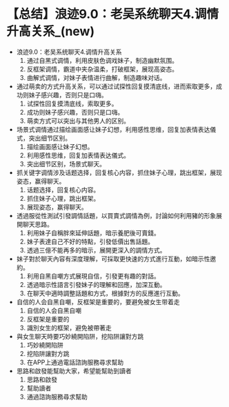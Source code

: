 # 【总结】浪迹9.0：老吴系统聊天4.调情升高关系_(new)

-   浪迹9.0：老吴系统聊天4.调情升高关系
    1.  通过自黑式调情，利用皮肤色调戏妹子，制造幽默氛围。
    2.  反框架调情，霸道中夹杂温柔，打破框架，展现高姿态。
    3.  曲解式调情，对妹子表情进行曲解，制造趣味对话。
-   通过萌卖的方式升高关系，可以通过试探性回复摸清底线，进而索取更多，成功则妹子感兴趣，否则只是口嗨。
    1.  试探性回复摸清底线，索取更多。
    2.  成功则妹子感兴趣，否则只是口嗨。
    3.  萌卖方式可以突出与其他男人的区别。
-   场景式调情通过描绘画面感让妹子幻想，利用感性思维，回复加表情表达儀式，突出细节区别。
    1.  描绘画面感让妹子幻想。
    2.  利用感性思维，回复加表情表达儀式。
    3.  突出细节区别，场景式聊天。
-   抓关键字调情涉及话题选择，回复核心内容，抓住妹子心理，跳出框架，展现姿态，赢得聊天。
    1.  话题选择，回复核心内容。
    2.  抓住妹子心理，跳出框架。
    3.  展现姿态，赢得聊天。
-   透過服從性測試引發調情話題，以買賣式調情為例，討論如何利用豬的形象展開聊天思路。
    1.  利用妹子自稱胖來延伸話題，暗示養肥後可賣錢。
    2.  妹子表達自己不好的特點，引發低價出售話題。
    3.  透過三億不能再多的暗示，展開更深入的調情方式。
-   妹子對於聊天內容有深度理解，可採取更快速的方式進行互動，如暗示性邀約。
    1.  利用自黑自嘲方式展現自信，引發更有趣的對話。
    2.  透過暗示性語言引發妹子的理解和回應，加深互動。
    3.  在聊天中適時調整話題和方式，根據對方的反應進行互動。
-   自信的人会自黑自嘲，反框架是重要的，要避免被女生带着走
    1.  自信的人会自黑自嘲
    2.  反框架是重要的
    3.  識別女生的框架，避免被帶著走
-   與女生聊天時要巧妙繞開陷阱，挖陷阱讓對方跳
    1.  巧妙繞開陷阱
    2.  挖陷阱讓對方跳
    3.  在APP上通過電話諮詢服務尋求幫助
-   思路和啟發能幫助大家，希望能幫助到讀者
    1.  思路和啟發
    2.  幫助讀者
    3.  通過諮詢服務尋求幫助